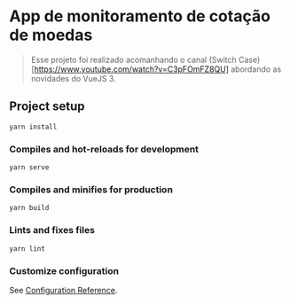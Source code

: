 # App de monitoramento de cotação de moedas

> Esse projeto foi realizado acomanhando o canal (Switch Case)[https://www.youtube.com/watch?v=C3pFOmFZ8QU] abordando as novidades do VueJS 3.

## Project setup
```
yarn install
```

### Compiles and hot-reloads for development
```
yarn serve

```

### Compiles and minifies for production
```
yarn build
```

### Lints and fixes files
```
yarn lint
```

### Customize configuration
See [Configuration Reference](https://cli.vuejs.org/config/).
